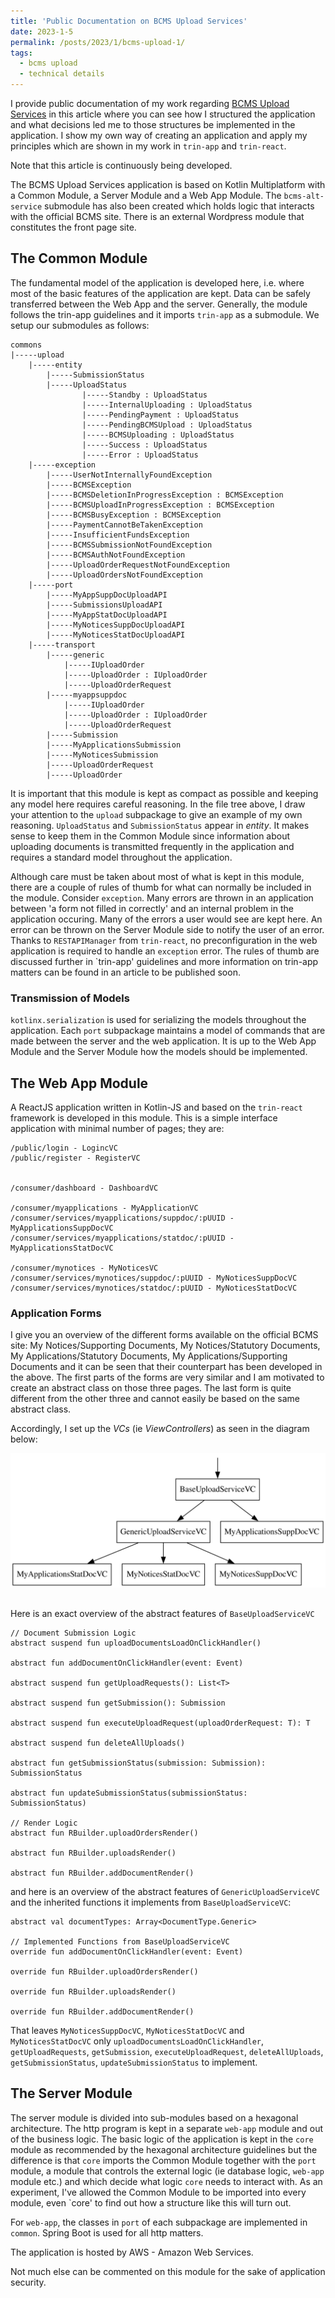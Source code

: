 ```yaml
---
title: 'Public Documentation on BCMS Upload Services'
date: 2023-1-5
permalink: /posts/2023/1/bcms-upload-1/
tags:
  - bcms upload
  - technical details
---
```

I provide public documentation of my work regarding [BCMS Upload Services](/portfolio/bcms-upload/) in this article where you can see how I structured the application and what decisions led me to those structures be implemented in the application. I show my own way of creating an application and apply my principles which are shown in my work in `trin-app` and `trin-react`.

Note that this article is continuously being developed.

The BCMS Upload Services application is based on Kotlin Multiplatform with a Common Module, a Server Module and a Web App Module. The `bcms-alt-service` submodule has also been created which holds logic that interacts with the official BCMS site. There is an external Wordpress module that constitutes the front page site.

## The Common Module
The fundamental model of the application is developed here, i.e. where most of the basic features of the application are kept. Data can be safely transferred between the Web App and the server. Generally, the module follows the trin-app guidelines and it imports `trin-app` as a submodule. We setup our submodules as follows:

```
commons
|-----upload
    |-----entity
        |-----SubmissionStatus
        |-----UploadStatus
                |-----Standby : UploadStatus
                |-----InternalUploading : UploadStatus
                |-----PendingPayment : UploadStatus
                |-----PendingBCMSUpload : UploadStatus
                |-----BCMSUploading : UploadStatus
                |-----Success : UploadStatus
                |-----Error : UploadStatus
    |-----exception
        |-----UserNotInternallyFoundException
        |-----BCMSException
        |-----BCMSDeletionInProgressException : BCMSException
        |-----BCMSUploadInProgressException : BCMSException
        |-----BCMSBusyException : BCMSException
        |-----PaymentCannotBeTakenException
        |-----InsufficientFundsException
        |-----BCMSSubmissionNotFoundException
        |-----BCMSAuthNotFoundException
        |-----UploadOrderRequestNotFoundException
        |-----UploadOrdersNotFoundException
    |-----port
        |-----MyAppSuppDocUploadAPI
        |-----SubmissionsUploadAPI
        |-----MyAppStatDocUploadAPI
        |-----MyNoticesSuppDocUploadAPI
        |-----MyNoticesStatDocUploadAPI
    |-----transport
        |-----generic
            |-----IUploadOrder
            |-----UploadOrder : IUploadOrder
            |-----UploadOrderRequest
        |-----myappsuppdoc
            |-----IUploadOrder
            |-----UploadOrder : IUploadOrder
            |-----UploadOrderRequest
        |-----Submission
        |-----MyApplicationsSubmission
        |-----MyNoticesSubmission
        |-----UploadOrderRequest
        |-----UploadOrder

```

It is important that this module is kept as compact as possible and keeping any model here requires careful reasoning. In the file tree above, I draw your attention to the `upload` subpackage to give an example of my own reasoning. `UploadStatus` and `SubmissionStatus` appear in <em>entity</em>. It makes sense to keep them in the Common Module since information about uploading documents is transmitted frequently in the application and requires a standard model throughout the application.

Although care must be taken about most of what is kept in this module, there are a couple of rules of thumb for what can normally be included in the module. Consider `exception`. Many errors are thrown in an application between 'a form not filled in correctly' and an internal problem in the application occuring. Many of the errors a user would see are kept here. An error can be thrown on the Server Module side to notify the user of an error. Thanks to `RESTAPIManager` from `trin-react`, no preconfiguration in the web application is required to handle an `exception` error. The rules of thumb are discussed further in `trin-app' guidelines and more information on trin-app matters can be found in an article to be published soon.

### Transmission of Models
`kotlinx.serialization` is used for serializing the models throughout the application. Each `port` subpackage maintains a model of commands that are made between the server and the web application. It is up to the Web App Module and the Server Module how the models should be implemented.

## The Web App Module
A ReactJS application written in Kotlin-JS and based on the `trin-react` framework is developed in this module. This is a simple interface application with minimal number of pages; they are:

```
/public/login - LogincVC
/public/register - RegisterVC


/consumer/dashboard - DashboardVC

/consumer/myapplications - MyApplicationVC
/consumer/services/myapplications/suppdoc/:pUUID - MyApplicationsSuppDocVC
/consumer/services/myapplications/statdoc/:pUUID - MyApplicationsStatDocVC

/consumer/mynotices - MyNoticesVC
/consumer/services/mynotices/suppdoc/:pUUID - MyNoticesSuppDocVC
/consumer/services/mynotices/statdoc/:pUUID - MyNoticesStatDocVC
```

### Application Forms
I give you an overview of the different forms available on the official BCMS site: My Notices/Supporting Documents, My Notices/Statutory Documents, My Applications/Statutory Documents, My Applications/Supporting Documents and it can be seen that their counterpart has been developed in the above. The first parts of the forms are very similar and I am motivated to create an abstract class on those three pages. The last form is quite different from the other three and cannot easily be based on the same abstract class.

Accordingly, I set up the <em>VCs</em> (ie <em>ViewControllers</em>) as seen in the diagram below:
<div style="text-align: center; padding-bottom: 16px;">
<img src="/images/portfolio/bcms-upload/client-app-upload-service-structure.gv.svg?raw=true" alt="Léaráid Aicmí de struchtúr na VCs." />
</div>

Here is an exact overview of the abstract features of `BaseUploadServiceVC`
```
// Document Submission Logic
abstract suspend fun uploadDocumentsLoadOnClickHandler()

abstract fun addDocumentOnClickHandler(event: Event)

abstract suspend fun getUploadRequests(): List<T>

abstract suspend fun getSubmission(): Submission

abstract suspend fun executeUploadRequest(uploadOrderRequest: T): T

abstract suspend fun deleteAllUploads()

abstract fun getSubmissionStatus(submission: Submission): SubmissionStatus

abstract fun updateSubmissionStatus(submissionStatus: SubmissionStatus)

// Render Logic
abstract fun RBuilder.uploadOrdersRender()

abstract fun RBuilder.uploadsRender()

abstract fun RBuilder.addDocumentRender()
```

and here is an overview of the abstract features of `GenericUploadServiceVC` and the inherited functions it implements from `BaseUploadServiceVC`:
```
abstract val documentTypes: Array<DocumentType.Generic>

// Implemented Functions from BaseUploadServiceVC
override fun addDocumentOnClickHandler(event: Event)

override fun RBuilder.uploadOrdersRender()

override fun RBuilder.uploadsRender()

override fun RBuilder.addDocumentRender()
```

That leaves `MyNoticesSuppDocVC`, `MyNoticesStatDocVC` and `MyNoticesStatDocVC` only `uploadDocumentsLoadOnClickHandler`, `getUploadRequests`, `getSubmission`, `executeUploadRequest`, `deleteAllUploads`, `getSubmissionStatus`, `updateSubmissionStatus` to implement.

## The Server Module
The server module is divided into sub-modules based on a hexagonal architecture. The http program is kept in a separate `web-app` module and out of the business logic. The basic logic of the application is kept in the `core` module as recommended by the hexagonal architecture guidelines but the difference is that `core` imports the Common Module together with the `port` module, a module that controls the external logic (ie database logic, `web-app` module etc.) and which decide what logic `core` needs to interact with. As an experiment, I've allowed the Common Module to be imported into every module, even `core' to find out how a structure like this will turn out.

For `web-app`, the classes in `port` of each subpackage are implemented in `common`. Spring Boot is used for all http matters.

The application is hosted by AWS - Amazon Web Services.

Not much else can be commented on this module for the sake of application security.